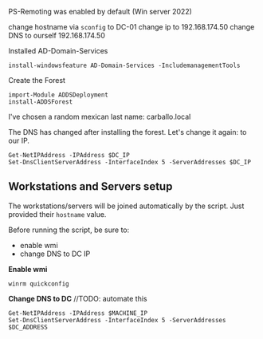 PS-Remoting was enabled by default (Win server 2022)

change hostname via `sconfig` to DC-01
change ip to 192.168.174.50
change DNS to ourself 192.168.174.50

Installed AD-Domain-Services

```
install-windowsfeature AD-Domain-Services -IncludemanagementTools
```

Create the Forest
```
import-Module ADDSDeployment
install-ADDSForest
```

I've chosen a random mexican last name: carballo.local

The DNS has changed after installing the forest. Let's change it again: to our IP.

```
Get-NetIPAddress -IPAddress $DC_IP
Set-DnsClientServerAddress -InterfaceIndex 5 -ServerAddresses $DC_IP
```


## Workstations and Servers setup
The workstations/servers will be joined automatically by the script.
Just provided their `hostname` value.

Before running the script, be sure to:
* enable wmi 
* change DNS to DC IP

**Enable wmi**

```
winrm quickconfig
```

**Change DNS to DC** //TODO: automate this

```
Get-NetIPAddress -IPAddress $MACHINE_IP
Set-DnsClientServerAddress -InterfaceIndex 5 -ServerAddresses $DC_ADDRESS
```





